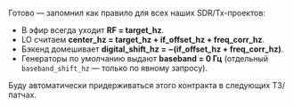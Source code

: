 Готово — запомнил как правило для всех наших SDR/Tx-проектов:

* В эфир всегда уходит **RF = target_hz**.
* LO считаем **center_hz = target_hz + if_offset_hz + freq_corr_hz**.
* Бэкенд домешивает **digital_shift_hz = −(if_offset_hz + freq_corr_hz)**.
* Генераторы по умолчанию выдают **baseband = 0 Гц** (отдельный `baseband_shift_hz` — только по явному запросу).

Буду автоматически придерживаться этого контракта в следующих ТЗ/патчах.
